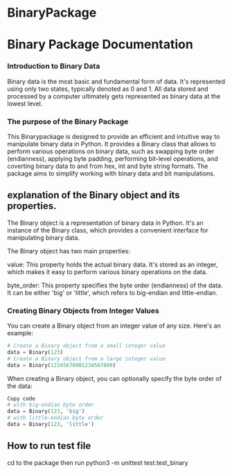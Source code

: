 # BinaryPackage #
# Binary Package Documentation #
### Introduction to Binary Data ###
Binary data is the most basic and fundamental form of data. It's represented using only two states, typically denoted as 0 and 1. All data stored and processed by a computer ultimately gets represented as binary data at the lowest level.

### The purpose of the Binary Package ###
This Binarypackage is designed to provide an efficient and intuitive way to manipulate binary data in Python. It provides a Binary class that allows to perform various operations on binary data, such as swapping byte order (endianness), applying byte padding, performing bit-level operations, and coverting binary data to and from hex, int and byte string formats. The package aims to simplify working with binary data and bit manipulations.

## explanation of the Binary object and its properties. ##

The Binary object is a representation of binary data in Python. It's an instance of the Binary class, which provides a convenient interface for manipulating binary data.

The Binary object has two main properties:

value: This property holds the actual binary data. It's stored as an integer, which makes it easy to perform various binary operations on the data.

byte_order: This property specifies the byte order (endianness) of the data. It can be either 'big' or 'little', which refers to big-endian and little-endian.

### Creating Binary Objects from Integer Values ###
You can create a Binary object from an integer value of any size. Here's an example:

```python
# Create a Binary object from a small integer value
data = Binary(123)
# Create a Binary object from a large integer value
data = Binary(12345678901234567890)
```

When creating a Binary object, you can optionally specify the byte order of the data:

```python
Copy code
# with big-endian byte order
data = Binary(123, 'big')
# with little-endian byte order
data = Binary(123, 'little')
```

## How to run test file ##

cd to the package then run python3 -m unittest test.test_binary